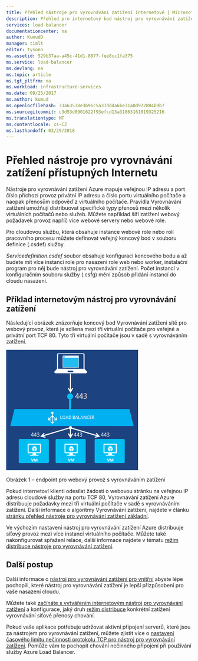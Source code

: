 ```yaml
---
title: Přehled nástroje pro vyrovnávání zatížení Internetové | Microsoft Docs
description: Přehled pro internetový bod nástroj pro vyrovnávání zatížení a jejich funkce. Jak funguje nástroj pro vyrovnávání zatížení pro Azure pomocí virtuální počítače a cloudové služby.
services: load-balancer
documentationcenter: na
author: KumudD
manager: timlt
editor: tysonn
ms.assetid: 529b37aa-a45c-41d1-8877-fee8cc1fa375
ms.service: load-balancer
ms.devlang: na
ms.topic: article
ms.tgt_pltfrm: na
ms.workload: infrastructure-services
ms.date: 09/25/2017
ms.author: kumud
ms.openlocfilehash: 33a63538e3b96c5a37ddda6be31a0d972884b9b7
ms.sourcegitcommit: c3d53d8901622f93efcd13a31863161019325216
ms.translationtype: MT
ms.contentlocale: cs-CZ
ms.lasthandoff: 03/29/2018
---
```

# <a name="internet-facing-load-balancer-overview"></a>Přehled nástroje pro vyrovnávání zatížení přístupných Internetu


Nástroje pro vyrovnávání zatížení Azure mapuje veřejnou IP adresu a port číslo příchozí provoz privátní IP adresu a číslo portu virtuálního počítače a naopak přenosům odpověď z virtuálního počítače. Pravidla Vyrovnávání zatížení umožňují distribuovat specifické typy přenosů mezi několik virtuálních počítačů nebo služeb. Můžete například šíří zatížení webový požadavek provoz napříč více webové servery nebo webové role.

Pro cloudovou službu, která obsahuje instance webové role nebo rolí pracovního procesu můžete definovat veřejný koncový bod v souboru definice (.csdef) služby.

*Servicedefinition.csdef* soubor obsahuje konfiguraci koncového bodu a až budete mít více instancí role pro nasazení role web nebo worker, instalační program pro něj bude nástroj pro vyrovnávání zatížení. Počet instancí v konfiguračním souboru služby (.csfg) mění způsob přidání instancí do cloudu nasazení.

## <a name="example-of-an-internet-facing-load-balancer"></a>Příklad internetovým nástroj pro vyrovnávání zatížení

Následující obrázek znázorňuje koncový bod Vyrovnávání zatížení sítě pro webový provoz, která je sdílena mezi tři virtuální počítače pro veřejné a privátní port TCP 80. Tyto tři virtuální počítače jsou v sadě s vyrovnáváním zatížení.

![Příklad nástroje pro vyrovnávání zatížení veřejnou](./media/load-balancer-internet-overview/IC727496.png)

Obrázek 1 – endpoint pro webový provoz s vyrovnáváním zatížení

Pokud internetoví klienti odesílat žádosti o webovou stránku na veřejnou IP adresu cloudové služby na portu TCP 80, Vyrovnávání zatížení Azure distribuuje požadavky mezi tři virtuální počítače v sadě s vyrovnáváním zatížení. Další informace o algoritmy Vyrovnávání zatížení, najdete v článku [stránku přehled nástroje pro vyrovnávání zatížení základní](load-balancer-overview.md#fundamental-load-balancer-features).

Ve výchozím nastavení nástroj pro vyrovnávání zatížení Azure distribuuje síťový provoz mezi více instancí virtuálního počítače. Můžete také nakonfigurovat spřažení relace, další informace najdete v tématu [režim distribuce nástroje pro vyrovnávání zatížení](load-balancer-distribution-mode.md).

## <a name="next-steps"></a>Další postup

Další informace o [nástroj pro vyrovnávání zatížení pro vnitřní](load-balancer-internal-overview.md) abyste lépe pochopili, které nástroj pro vyrovnávání zatížení je lepší přizpůsobení pro vaše nasazení cloudu.

Můžete také [začínáte s vytvářením internetovým nástroj pro vyrovnávání zatížení](load-balancer-get-started-internet-arm-ps.md) a konfigurace, jaký druh [režim distribuce](load-balancer-distribution-mode.md) konkrétní zatížení vyrovnávání síťové přenosy chování.

Pokud vaše aplikace potřebuje udržovat aktivní připojení serverů, které jsou za nástrojem pro vyrovnávání zatížení, můžete zjistit více o [nastavení časového limitu nečinnosti protokolu TCP pro nástroj pro vyrovnávání zatížení](load-balancer-tcp-idle-timeout.md). Pomůže vám to pochopit chování nečinného připojení při používání služby Azure Load Balancer.
